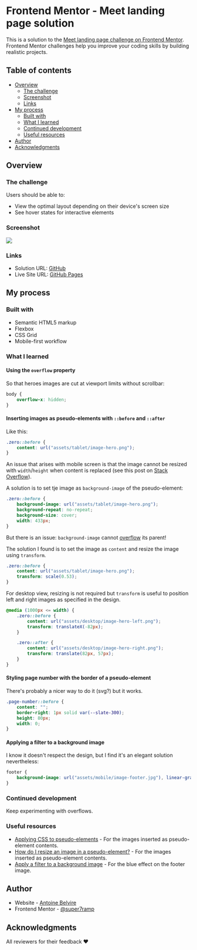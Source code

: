 # Frontend Mentor - Meet landing page solution

This is a solution to
the [Meet landing page challenge on Frontend Mentor](https://www.frontendmentor.io/challenges/meet-landing-page-rbTDS6OUR).
Frontend Mentor challenges help you improve your coding skills by building realistic projects.

## Table of contents

- [Overview](#overview)
    - [The challenge](#the-challenge)
    - [Screenshot](#screenshot)
    - [Links](#links)
- [My process](#my-process)
    - [Built with](#built-with)
    - [What I learned](#what-i-learned)
    - [Continued development](#continued-development)
    - [Useful resources](#useful-resources)
- [Author](#author)
- [Acknowledgments](#acknowledgments)

## Overview

### The challenge

Users should be able to:

- View the optimal layout depending on their device's screen size
- See hover states for interactive elements

### Screenshot

![](./screenshot.png)

### Links

- Solution URL: [GitHub](https://github.com/super7ramp/frontend-mentor/8-meet-landing-page)
- Live Site
  URL: [GitHub Pages](https://super7ramp.github.io/frontend-mentor/8-meet-landing-page/meet-landing-page)

## My process

### Built with

- Semantic HTML5 markup
- Flexbox
- CSS Grid
- Mobile-first workflow

### What I learned

#### Using the `overflow` property

So that heroes images are cut at viewport limits without scrollbar:

```css
body {
    overflow-x: hidden;
}
```

#### Inserting images as pseudo-elements with `::before` and `::after`

Like this:

```css
.zero::before {
    content: url("assets/tablet/image-hero.png");
}
```

An issue that arises with mobile screen is that the image cannot be resized with `width`/`height` when content is
replaced (see this post
on [Stack Overflow](https://stackoverflow.com/questions/14978807/can-you-apply-a-width-to-a-before-after-pseudo-element-contenturlimage)).

A solution is to set tje image as `background-image` of the pseudo-element:

```css
.zero::before {
    background-image: url("assets/tablet/image-hero.png");
    background-repeat: no-repeat;
    background-size: cover;
    width: 433px;
}
```

But there is an issue: `background-image` cannot [overflow](#using-the-overflow-property) its parent!

The solution I found is to set the image as `content` and resize the image using `transform`.

```css
.zero::before {
    content: url("assets/tablet/image-hero.png");
    transform: scale(0.53);
}
```

For desktop view, resizing is not required but `transform` is useful to position left and right images as specified in
the design.

```css
@media (1000px <= width) {
    .zero::before {
        content: url("assets/desktop/image-hero-left.png");
        transform: translateX(-82px);
    }

    .zero::after {
        content: url("assets/desktop/image-hero-right.png");
        transform: translate(82px, 57px);
    }
}
```

#### Styling page number with the border of a pseudo-element

There's probably a nicer way to do it (svg?) but it works.

```css
.page-number::before {
    content: "";
    border-right: 1px solid var(--slate-300);
    height: 80px;
    width: 0;
}
```

#### Applying a filter to a background image

I know it doesn't respect the design, but I find it's an elegant solution nevertheless:

```css
footer {
    background-image: url("assets/mobile/image-footer.jpg"), linear-gradient(var(--cyan-600));
}
```

### Continued development

Keep experimenting with overflows.

### Useful resources

- [Applying CSS to pseudo-elements](https://www.bennadel.com/blog/3857-applying-css-flexbox-to-pseudo-elements.htm) -
  For the images inserted as pseudo-element contents.
- [How do I resize an image in a pseudo-element?](https://stackoverflow.com/questions/19254376/how-do-i-resize-an-image-in-a-pseudo-element) -
  For the images inserted as pseudo-element contents.
- [Apply a filter to a background image](https://css-tricks.com/apply-a-filter-to-a-background-image/) - For the blue
  effect on the footer image.

## Author

- Website - [Antoine Belvire](https://belv.re)
- Frontend Mentor - [@super7ramp](https://www.frontendmentor.io/profile/super7ramp)

## Acknowledgments

All reviewers for their feedback ❤️
